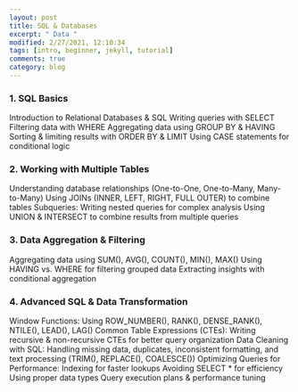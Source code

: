```yaml
---
layout: post
title: SQL & Databases
excerpt: " Data "
modified: 2/27/2021, 12:10:34
tags: [intro, beginner, jekyll, tutorial]
comments: true
category: blog
---
```



### 1. SQL Basics
Introduction to Relational Databases & SQL
Writing queries with SELECT
Filtering data with WHERE
Aggregating data using GROUP BY & HAVING
Sorting & limiting results with ORDER BY & LIMIT
Using CASE statements for conditional logic

### 2. Working with Multiple Tables
Understanding database relationships (One-to-One, One-to-Many, Many-to-Many)
Using JOINs (INNER, LEFT, RIGHT, FULL OUTER) to combine tables
Subqueries: Writing nested queries for complex analysis
Using UNION & INTERSECT to combine results from multiple queries

### 3. Data Aggregation & Filtering
Aggregating data using SUM(), AVG(), COUNT(), MIN(), MAX()
Using HAVING vs. WHERE for filtering grouped data
Extracting insights with conditional aggregation

### 4. Advanced SQL & Data Transformation
Window Functions: Using ROW_NUMBER(), RANK(), DENSE_RANK(), NTILE(), LEAD(), LAG()
Common Table Expressions (CTEs): Writing recursive & non-recursive CTEs for better query organization
Data Cleaning with SQL: Handling missing data, duplicates, inconsistent formatting, and text processing (TRIM(), REPLACE(), COALESCE())
Optimizing Queries for Performance:
Indexing for faster lookups
Avoiding SELECT * for efficiency
Using proper data types
Query execution plans & performance tuning
